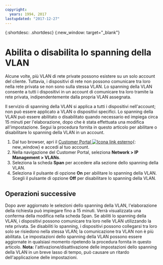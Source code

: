 ```yaml
---
copyright:
  years: 1994, 2017
lastupdated: "2017-12-27"
---
```

{:shortdesc: .shortdesc}
{:new_window: target="_blank"}

# Abilita o disabilita lo spanning della VLAN

Alcune volte, più VLAN di rete private possono esistere su un solo account del cliente. Tuttavia, i dispositivi di rete non possono comunicare tra loro nella rete privata se non sono sulla stessa VLAN. Lo spanning della VLAN consente a tutti i dispositivi in un account di comunicare tra loro tramite la rete privata, indipendentemente dalla propria VLAN assegnata. 

Il servizio di spanning della VLAN si applica a tutti i dispositivi nell'account; non può essere applicato a VLAN o dispositivi specifici. Lo spanning della VLAN può essere abilitato o disabilitato quando necessario ed impiega circa 15 minuti per l'elaborazione, dopo che è stata effettuata una modifica all'impostazione. Segui la procedura fornita in questo articolo per abilitare o disabilitare lo spanning della VLAN in un account.


1. Dal tuo browser, apri il [Customer Portal ![Icona link esterno](../../icons/launch-glyph.svg "Icona link esterno")](https://control.softlayer.com/){: new_window} e accedi al tuo account.
2. Nella navigazione del Customer Portal, seleziona **Network > IP Management > VLANs**.
3. Seleziona la scheda **Span** per accedere alla sezione dello spanning della VLAN.
4. Seleziona il pulsante di opzione **On** per abilitare lo spanning della VLAN. Scegli il pulsante di opzione **Off** per disabilitare lo spanning della VLAN.

## Operazioni successive

Dopo aver aggiornato le selezioni dello spanning della VLAN, l'elaborazione della richiesta può impiegare fino a 15 minuti. Verrà visualizzata una conferma della modifica nella scheda Span. Se abiliti lo spanning della VLAN, i dispositivi possono comunicare tra loro nelle VLAN utilizzando la rete privata. Se disabiliti lo spanning, i dispositivi possono collegarsi tra loro solo se risiedono nella stessa VLAN; la comunicazione tra VLAN non è più abilitata. Le impostazioni dello spanning della VLAN possono essere aggiornate in qualsiasi momento ripetendo la procedura fornita in questo articolo. **Nota:** l'attivazione/disattivazione delle impostazioni dello spanning della VLAN in un breve lasso di tempo, può causare un ritardo dell'applicazione delle impostazioni.
